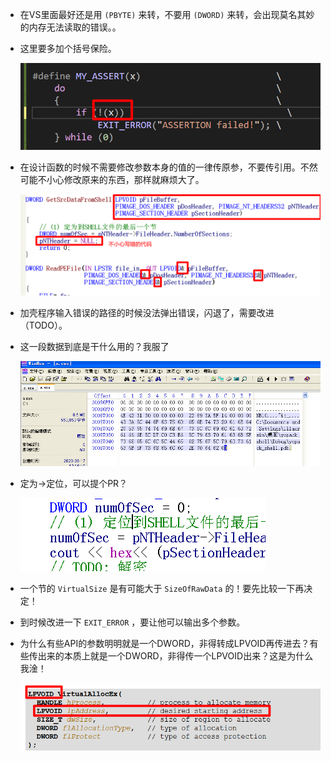 + 在VS里面最好还是用 `(PBYTE)` 来转，不要用 `(DWORD)` 来转，会出现莫名其妙的内存无法读取的错误。。

+ 这里要多加个括号保险。

  ![image-20200817104912863](https://raw.githubusercontent.com/smallzhong/picgo-pic-bed/master/image-20200817104912863.png)

+ 在设计函数的时候不需要修改参数本身的值的一律传原参，不要传引用。不然可能不小心修改原来的东西，那样就麻烦大了。

  ![image-20200817205114922](https://raw.githubusercontent.com/smallzhong/picgo-pic-bed/master/image-20200817205114922.png)

+ 加壳程序输入错误的路径的时候没法弹出错误，闪退了，需要改进（TODO）。

+ 这一段数据到底是干什么用的？我服了

  ![image-20200817212452881](https://raw.githubusercontent.com/smallzhong/picgo-pic-bed/master/image-20200817212452881.png)

+ 定为->定位，可以提个PR？

  ![image-20200817213048595](https://raw.githubusercontent.com/smallzhong/picgo-pic-bed/master/image-20200817213048595.png)

+ 一个节的 `VirtualSize` 是有可能大于 `SizeOfRawData` 的！要先比较一下再决定！

+ 到时候改进一下 `EXIT_ERROR` ，要让他可以输出多个参数。

+ 为什么有些API的参数明明就是一个DWORD，非得转成LPVOID再传进去？有些传出来的本质上就是一个DWORD，非得传一个LPVOID出来？这是为什么我淦！

  ![image-20200818195455906](https://raw.githubusercontent.com/smallzhong/picgo-pic-bed/master/image-20200818195455906.png)
